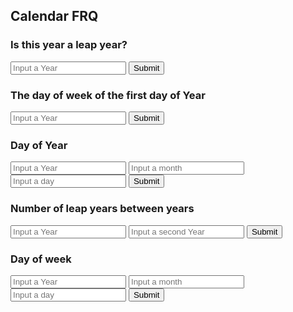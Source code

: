 ## Calendar FRQ

<script>

function getYear(){
    let inputYear = document.getElementById("inputYear").value;
    return inputYear;
}

function getMonth(){
    let inputMonth = document.getElementById("inputMonth").value;
    return inputMonth;
}

function getDay(){
    let inputDay = document.getElementById("inputDay").value;
    return inputDay;
}

function getYear2(){
    let inputYear2 = document.getElementById("inputYear2").value;
    return inputYear2;
}

function isLeapYear(yearparam) {
    
    result = document.getElementById("isLeapYearResult");

    // Fetch data from API
    fetch('https://serafina.tk/api/calendar/isLeapYear/' + yearparam)
    .then(response => response.json())
    .then(data => {

        console.log(data);

        result.innerHTML = "Is " + yearparam + " a leap year: " + data.isLeapYear;

    })
}

function firstDayOfYear(yearparam) {

    result = document.getElementById("theFirstDayOfYear");
    fetch('https://serafina.tk/api/calendar/firstDayOfYear/' + yearparam)
    .then(response => response.json())
    .then(data => {
        
        console.log(data);

        result.innerHTML = "The first day of the year: " + yearparam + "was this day of the week: " + data.firstDayOfYear;
    })
}

function dayOfYear(monthparam,dayparam,yearparam) {
    
    result = document.getElementById("dayOfYear");

    // Fetch data from API
    fetch('https://serafina.tk/api/calendar/dayOfYear/' + monthparam+ dayparam+yearparam)
    .then(response => response.json())
    .then(data => {

        console.log(data);

        result.innerHTML = "What day of the year is the date " + monthparam+ dayparam+ yearparam  + data.dayOfYear;

    })
}

function numberOfLeapYears(yearparam,year2param) {
    
    result = document.getElementById("numberOfLeapYears");

    // Fetch data from API
    fetch('https://serafina.tk/api/calendar/numberOfLeapYears/' + yearparam+year2param)
    .then(response => response.json())
    .then(data => {

        console.log(data);

        result.innerHTML = "How many leap years are between " + yearparam + "and" +year2param + data.numberOfLeapYears;

    })
}


function dayOfWeek(monthparam,dayparam, yearparam) {
    
    result = document.getElementById("dayOfWeek");

    // Fetch data from API
    fetch('https://serafina.tk/api/calendar/dayOfWeek/' +monthparam+ dayparam+yearparam)
    .then(response => response.json())
    .then(data => {

        console.log(data);

        result.innerHTML = "What day of the week is the date " + monthparam+ dayparam+ yearparam  +data.dayOfWeek;

    })
}
</script>

### Is this year a leap year?
<input id="inputYear" placeholder="Input a Year">
<button onclick="isLeapYear(getYear())">Submit</button>
<p id="isLeapYearResult"></p>

### The day of week of the first day of Year 
<input id="inputYear" placeholder="Input a Year">
<button onclick="firstDayOfYear(getYear())">Submit</button>
<p id="theFirstDayOfYear"></p>

### Day of Year
<input id="inputYear" placeholder="Input a Year">
<input id="input month" placeholder="Input a month">
<input id="input day" placeholder="Input a day">
<button onclick="dayOfYear(getDay(), getMonth(), getYear())">Submit</button>
<p id="dayOfYear"></p>

### Number of leap years between years
<input id="inputYear" placeholder="Input a Year">
<input id="inputYear2" placeholder="Input a second Year">
<button onclick="numberOfLeapYears(getYear(),getYear2())">Submit</button>
<p id="numberOfLeapYears"></p>

### Day of week
<input id="inputYear" placeholder="Input a Year">
<input id="input month" placeholder="Input a month">
<input id="input day" placeholder="Input a day">
<button onclick="dayOfWeek(getDay(), getMonth(), getYear())">Submit</button>
<p id="dayOfWeek"></p>
